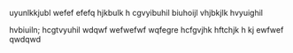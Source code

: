 uyunlkkjubl
wefef
efefq
hjkbulk
h cgvyibuhil
biuhoijl
vhjbkjlk
hvyuighil

hvbiuiln;
hcgtvyuhil
wdqwf
wefwefwf
wqfegre
hcfgvjhk
hftchjk
h kj
ewfwef
qwdqwd

